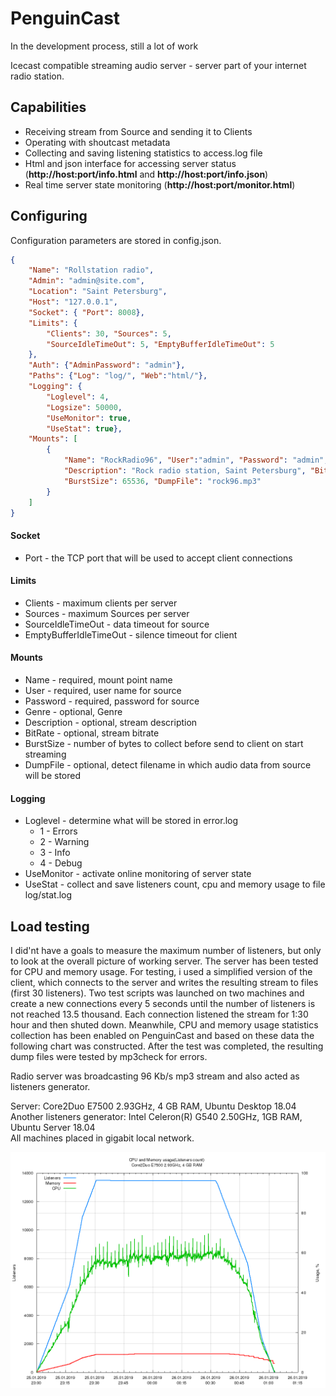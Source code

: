 # PenguinCast
In the development process, still a lot of work

Icecast compatible streaming audio server - server part of your internet radio station.

## Capabilities
* Receiving stream from Source and sending it to Clients
* Operating with shoutcast metadata
* Collecting and saving listening statistics to access.log file
* Html and json interface for accessing server status (__http://host:port/info.html__ and __http://host:port/info.json__)
* Real time server state monitoring (__http://host:port/monitor.html__)

## Configuring
Configuration parameters are stored in config.json.

```json
{
    "Name": "Rollstation radio",
    "Admin": "admin@site.com",
    "Location": "Saint Petersburg",
    "Host": "127.0.0.1",
    "Socket": { "Port": 8008},
    "Limits": {
        "Clients": 30, "Sources": 5, 
        "SourceIdleTimeOut": 5, "EmptyBufferIdleTimeOut": 5
    },
    "Auth": {"AdminPassword": "admin"},
    "Paths": {"Log": "log/", "Web":"html/"},
    "Logging": {
        "Loglevel": 4,
        "Logsize": 50000,
        "UseMonitor": true,
        "UseStat": true},
    "Mounts": [
        {
            "Name": "RockRadio96", "User":"admin", "Password": "admin", "Genre":"Rock", 
            "Description": "Rock radio station, Saint Petersburg", "BitRate":96, 
            "BurstSize": 65536, "DumpFile": "rock96.mp3"
        }
    ]
}
```

#### Socket
- Port - the TCP port that will be used to accept client connections

#### Limits
- Clients - maximum clients per server
- Sources - maximum Sources per server
- SourceIdleTimeOut - data timeout for source
- EmptyBufferIdleTimeOut - silence timeout for client

#### Mounts
- Name - required, mount point name
- User - required, user name for source
- Password - required, password for source
- Genre - optional, Genre
- Description - optional, stream description
- BitRate - optional, stream bitrate
- BurstSize - number of bytes to collect before send to client on start streaming
- DumpFile - optional, detect filename in which audio data from source will be stored

#### Logging
- Loglevel - determine what will be stored in error.log 
    - 1 - Errors
    - 2 - Warning
    - 3 - Info
    - 4 - Debug
- UseMonitor - activate online monitoring of server state
- UseStat - collect and save listeners count, cpu and memory usage to file log/stat.log


## Load testing
I did'nt have a goals to measure the maximum number of listeners, but only to look at the overall picture of working server. The server has been tested for CPU and memory usage. For testing, i used a simplified version of the client, which connects to the server and writes the resulting stream to files (first 30 listeners). Two test scripts was launched on two machines and create a new connections every 5 seconds until the number of listeners is not reached 13.5 thousand. Each connection listened the stream for 1:30 hour and then shuted down. Meanwhile, CPU and memory usage statistics collection has been enabled on PenguinCast and based on these data the following chart was constructed. After the test was completed, the resulting dump files were tested by mp3check for errors.

Radio server was broadcasting 96 Kb/s mp3 stream and also acted as listeners generator.  

Server: Core2Duo E7500 2.93GHz, 4 GB RAM, Ubuntu Desktop 18.04  
Another listeners generator: Intel Celeron(R) G540 2.50GHz, 1GB RAM, Ubuntu Server 18.04  
All machines placed in gigabit local network.  

![Load test](stat01.png)